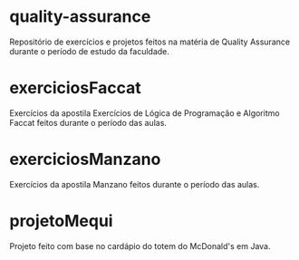 # quality-assurance
Repositório de exercícios e projetos feitos na matéria de Quality Assurance durante o período de estudo da faculdade.

# exerciciosFaccat
Exercícios da apostila Exercícios de Lógica de Programação e Algoritmo Faccat feitos durante o período das aulas.

# exerciciosManzano
Exercícios da apostila Manzano feitos durante o período das aulas.

# projetoMequi
Projeto feito com base no cardápio do totem do McDonald's em Java.
